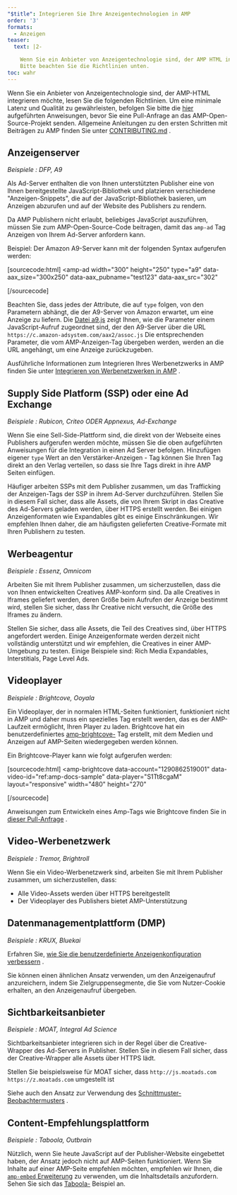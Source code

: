 ```yaml
---
"$title": Integrieren Sie Ihre Anzeigentechnologien in AMP
order: '3'
formats:
  - Anzeigen
teaser:
  text: |2-

    Wenn Sie ein Anbieter von Anzeigentechnologie sind, der AMP HTML integrieren möchte,
    Bitte beachten Sie die Richtlinien unten.
toc: wahr
---
```


<!--
This file is imported from https://github.com/ampproject/amphtml/blob/master/ads/_integration-guide.md.
Please do not change this file.
If you have found a bug or an issue please
have a look and request a pull request there.
-->

Wenn Sie ein Anbieter von Anzeigentechnologie sind, der AMP-HTML integrieren möchte, lesen Sie die folgenden Richtlinien. Um eine minimale Latenz und Qualität zu gewährleisten, befolgen Sie bitte die [hier](https://github.com/ampproject/amphtml/blob/master/ads/../3p/README.md#ads) aufgeführten Anweisungen, bevor Sie eine Pull-Anfrage an das AMP-Open-Source-Projekt senden. Allgemeine Anleitungen zu den ersten Schritten mit Beiträgen zu AMP finden Sie unter [CONTRIBUTING.md](https://github.com/ampproject/amphtml/blob/master/ads/../CONTRIBUTING.md) .

## Anzeigenserver<a name="ad-server"></a>

*Beispiele : DFP, A9*

Als Ad-Server enthalten die von Ihnen unterstützten Publisher eine von Ihnen bereitgestellte JavaScript-Bibliothek und platzieren verschiedene "Anzeigen-Snippets", die auf der JavaScript-Bibliothek basieren, um Anzeigen abzurufen und auf der Website des Publishers zu rendern.

Da AMP Publishern nicht erlaubt, beliebiges JavaScript auszuführen, müssen Sie zum AMP-Open-Source-Code beitragen, damit das `amp-ad` Tag Anzeigen von Ihrem Ad-Server anfordern kann.

Beispiel: Der Amazon A9-Server kann mit der folgenden Syntax aufgerufen werden:

[sourcecode:html]
<amp-ad
  width="300"
  height="250"
  type="a9"
  data-aax_size="300x250"
  data-aax_pubname="test123"
  data-aax_src="302"
>
</amp-ad>
[/sourcecode]

Beachten Sie, dass jedes der Attribute, die auf `type` folgen, von den Parametern abhängt, die der A9-Server von Amazon erwartet, um eine Anzeige zu liefern. Die [Datei a9.js](https://github.com/ampproject/amphtml/blob/master/ads/./a9.js) zeigt Ihnen, wie die Parameter einem JavaScript-Aufruf zugeordnet sind, der den A9-Server über die URL `https://c.amazon-adsystem.com/aax2/assoc.js` Die entsprechenden Parameter, die vom AMP-Anzeigen-Tag übergeben werden, werden an die URL angehängt, um eine Anzeige zurückzugeben.

Ausführliche Informationen zum Integrieren Ihres Werbenetzwerks in AMP finden Sie unter [Integrieren von Werbenetzwerken in AMP](https://github.com/ampproject/amphtml/blob/master/ads/README.md) .

## Supply Side Platform (SSP) oder eine Ad Exchange<a name="supply-side-platform-ssp-or-an-ad-exchange"></a>

*Beispiele : Rubicon, Criteo ODER Appnexus, Ad-Exchange*

Wenn Sie eine Sell-Side-Plattform sind, die direkt von der Webseite eines Publishers aufgerufen werden möchte, müssen Sie die oben aufgeführten Anweisungen für die Integration in einen Ad Server befolgen. Hinzufügen eigener `type` Wert an den Verstärker-Anzeigen - Tag können Sie Ihren Tag direkt an den Verlag verteilen, so dass sie Ihre Tags direkt in ihre AMP Seiten einfügen.

Häufiger arbeiten SSPs mit dem Publisher zusammen, um das Trafficking der Anzeigen-Tags der SSP in ihrem Ad-Server durchzuführen. Stellen Sie in diesem Fall sicher, dass alle Assets, die von Ihrem Skript in das Creative des Ad-Servers geladen werden, über HTTPS erstellt werden. Bei einigen Anzeigenformaten wie Expandables gibt es einige Einschränkungen. Wir empfehlen Ihnen daher, die am häufigsten gelieferten Creative-Formate mit Ihren Publishern zu testen.

## Werbeagentur<a name="ad-agency"></a>

*Beispiele : Essenz, Omnicom*

Arbeiten Sie mit Ihrem Publisher zusammen, um sicherzustellen, dass die von Ihnen entwickelten Creatives AMP-konform sind. Da alle Creatives in Iframes geliefert werden, deren Größe beim Aufrufen der Anzeige bestimmt wird, stellen Sie sicher, dass Ihr Creative nicht versucht, die Größe des Iframes zu ändern.

Stellen Sie sicher, dass alle Assets, die Teil des Creatives sind, über HTTPS angefordert werden. Einige Anzeigenformate werden derzeit nicht vollständig unterstützt und wir empfehlen, die Creatives in einer AMP-Umgebung zu testen. Einige Beispiele sind: Rich Media Expandables, Interstitials, Page Level Ads.

## Videoplayer<a name="video-player"></a>

*Beispiele : Brightcove, Ooyala*

Ein Videoplayer, der in normalen HTML-Seiten funktioniert, funktioniert nicht in AMP und daher muss ein spezielles Tag erstellt werden, das es der AMP-Laufzeit ermöglicht, Ihren Player zu laden. Brightcove hat ein benutzerdefiniertes [amp-brightcove-](https://github.com/ampproject/amphtml/blob/master/extensions/amp-brightcove/amp-brightcove.md) Tag erstellt, mit dem Medien und Anzeigen auf AMP-Seiten wiedergegeben werden können.

Ein Brightcove-Player kann wie folgt aufgerufen werden:

[sourcecode:html]
<amp-brightcove
  data-account="1290862519001"
  data-video-id="ref:amp-docs-sample"
  data-player="S1Tt8cgaM"
  layout="responsive"
  width="480"
  height="270"
>
</amp-brightcove>
[/sourcecode]

Anweisungen zum Entwickeln eines Amp-Tags wie Brightcove finden Sie in [dieser Pull-Anfrage](https://github.com/ampproject/amphtml/pull/1052) .

## Video-Werbenetzwerk<a name="video-ad-network"></a>

*Beispiele : Tremor, Brightroll*

Wenn Sie ein Video-Werbenetzwerk sind, arbeiten Sie mit Ihrem Publisher zusammen, um sicherzustellen, dass:

- Alle Video-Assets werden über HTTPS bereitgestellt
- Der Videoplayer des Publishers bietet AMP-Unterstützung

## Datenmanagementplattform (DMP)<a name="data-management-platform-dmp"></a>

*Beispiele : KRUX, Bluekai*

Erfahren Sie, [wie Sie die benutzerdefinierte Anzeigenkonfiguration verbessern](https://amp.dev/documentation/components/amp-ad#enhance-incoming-ad-configuration) .

Sie können einen ähnlichen Ansatz verwenden, um den Anzeigenaufruf anzureichern, indem Sie Zielgruppensegmente, die Sie vom Nutzer-Cookie erhalten, an den Anzeigenaufruf übergeben.

## Sichtbarkeitsanbieter<a name="viewability-provider"></a>

*Beispiele : MOAT, Integral Ad Science*

Sichtbarkeitsanbieter integrieren sich in der Regel über die Creative-Wrapper des Ad-Servers in Publisher. Stellen Sie in diesem Fall sicher, dass der Creative-Wrapper alle Assets über HTTPS lädt.

Stellen Sie beispielsweise für MOAT sicher, dass `http://js.moatads.com` `https://z.moatads.com` umgestellt ist

Siehe auch den Ansatz zur Verwendung des [Schnittmuster-Beobachtermusters](https://github.com/ampproject/amphtml/blob/master/ads/README.md#ad-viewability) .

## Content-Empfehlungsplattform<a name="content-recommendation-platform"></a>

*Beispiele : Taboola, Outbrain*

Nützlich, wenn Sie heute JavaScript auf der Publisher-Website eingebettet haben, der Ansatz jedoch nicht auf AMP-Seiten funktioniert. Wenn Sie Inhalte auf einer AMP-Seite empfehlen möchten, empfehlen wir Ihnen, die [`amp-embed` Erweiterung](https://amp.dev/documentation/components/amp-ad) zu verwenden, um die Inhaltsdetails anzufordern. Sehen Sie sich das [Taboola-](https://github.com/ampproject/amphtml/blob/master/ads/taboola.md) Beispiel an.
